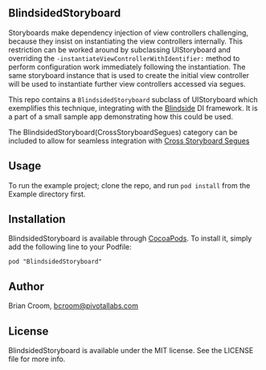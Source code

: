 BlindsidedStoryboard
-----

Storyboards make dependency injection of view controllers challenging, because they insist on instantiating the view controllers internally. This restriction can be worked around by subclassing UIStoryboard and overriding the `-instantiateViewControllerWithIdentifier:` method to perform configuration work immediately following the instantiation. The same storyboard instance that is used to create the initial view controller will be used to instantiate further view controllers accessed via segues.

This repo contains a `BlindsidedStoryboard` subclass of UIStoryboard which exemplifies this technique, integrating with the [Blindside](https://github.com/jbsf/blindside) DI framework. It is a part of a small sample app demonstrating how this could be used.

The BlindsidedStoryboard(CrossStoryboardSegues) category can be included to allow for seamless integration with [Cross Storyboard Segues](https://github.com/pivotal-brian-croom/CrossStoryboardSegues)

## Usage

To run the example project; clone the repo, and run `pod install` from the Example directory first.

## Installation

BlindsidedStoryboard is available through [CocoaPods](http://cocoapods.org). To install
it, simply add the following line to your Podfile:

    pod "BlindsidedStoryboard"

## Author

Brian Croom, bcroom@pivotallabs.com

## License

BlindsidedStoryboard is available under the MIT license. See the LICENSE file for more info.


